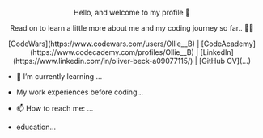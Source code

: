 <p align="center">Hello, and welcome to my profile  👋</p>

<p align="center">Read on to learn a little more about me and my coding journey so far.. 👨‍💻</p>

<p align="center"> 
 [CodeWars](https://www.codewars.com/users/Ollie__B) | [CodeAcademy](https://www.codecademy.com/profiles/Ollie__B) | [LinkedIn](https://www.linkedin.com/in/oliver-beck-a09077115/) | [GitHub CV](...) 
</p>

- 🌱 I’m currently learning ...

- My work experiences before coding...

- 📫 How to reach me: ...

- education...

